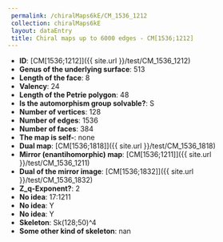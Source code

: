 ```yaml
--- 
 permalink: /chiralMaps6kE/CM_1536_1212 
 collection: chiralMaps6kE
 layout: dataEntry
 title: Chiral maps up to 6000 edges - CM[1536;1212]
---
```


- **ID**: [CM[1536;1212]]({{ site.url }}/test/CM_1536_1212)
- **Genus of the underlying surface**: 513
- **Length of the face**: 8
- **Valency**: 24
- **Length of the Petrie polygon**: 48
- **Is the automorphism group solvable?**: S
- **Number of vertices**: 128
- **Number of edges**: 1536
- **Number of faces**: 384
- **The map is self-**: none
- **Dual map**: [CM[1536;1818]]({{ site.url }}/test/CM_1536_1818)
- **Mirror (enantihomorphic) map**: [CM[1536;1211]]({{ site.url }}/test/CM_1536_1211)
- **Dual of the mirror image**: [CM[1536;1832]]({{ site.url }}/test/CM_1536_1832)
- **Z_q-Exponent?**: 2
- **No idea**:  17:1211
- **No idea**: Y
- **No idea**: Y
- **Skeleton**: Sk(128;50)^4
- **Some other kind of skeleton**: nan

